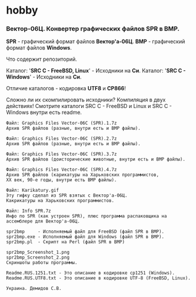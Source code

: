 # hobby
### Вектор-06Ц. Конвертер графических файлов SPR в BMP.

**SPR** - графический формат файлов **Вектор'а-06Ц**.
**BMP** - графический формат файлов **Windows**.

Что содержит репозиторий.
    
Каталог: '**SRC C - FreeBSD, Linux**' - Исходники на **Си**.
Каталог: '**SRC C - Windows**'        - Исходники на **Си**.

Отличие каталогов - кодировка **UTF8** и **CP866**!

Сложно ли их скомпилировать исходники? Компиляция в двух действиях!
Смотрите каталоги SRC C - FreeBSD и Linux и SRC C - Windows
внутри есть readme.

    Файл: Graphics Files Vector-06C (SPR).1.7z
    Архив SPR файлов (разные, внутри есть и BMP файлы).

    Файл: Graphics Files Vector-06C (SPR).2.7z
    Архив SPR файлов (разные, внутри есть и BMP файлы).

    Файл: Graphics Files Vector-06C (SPR).3.7z
    Архив SPR файлов (доисторические животные, внутри есть и BMP файлы).

    Файл: Graphics Files Vector-06C (SPR).4.7z
    Архив SPR файлов (карикатуры на Харьковских программистов,
    ХХ век, 90-е годы, внутри есть BMP файлы).

    Файл: Karikatury.gif
    Эту гифку сделал из SPR взятых с Вектор'а-06Ц.
    Какрикатуры на Харьковских программистов.

    Файл: Info SPR.7z
    Инфо по SPR (как устроен SPR), плюс программа распаковщика на
    ассемблере для Вектор'а-06Ц.

    spr2bmp     - Исполняемый файл для FreeBSD (файл SPR в BMP).
    spr2bmp.exe - Исполняемый файл для Windows (файл SPR в BMP).
    spr2bmp.pl  - Скрипт на Perl (файл SPR в BMP)

    spr2bmp_Screenshot_1.png
    spr2bmp_Screenshot_2.png
    Скриншоты работы программы.

    Readme.RUS.1251.txt - Это описание в кодировке cp1251 (Windows).
    Readme.RUS.UTF8.txt - Это описание в кодировке UTF-8 (FreeBSD, Linux).

    Украина. Демидов С.В.
